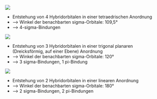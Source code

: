![](Pasted%20image%2020231019145709.png)
- Entstehung von 4 Hybridorbitalen in einer tetraedrischen Anordnung
- --> Winkel der benachbarten sigma-Orbitale: 109,5°
- --> 4-sigma-Bindungen 



![](Pasted%20image%2020231019151517.png)
- Entstehung von 3 Hybridorbitalen in einer trigonal planaren (Dreicksförmig, auf einer Ebene) Anordnung
- --> Winkel der benachbarten sigma-Orbitale: 120°
- --> 3 sigma-Bindungen, 1 pi-Bindung

![](Pasted%20image%2020231019164102.png)
- Entstehung von 2 Hybridorbitalen in einer linearen Anordnung
- --> Winkel der benachbarten sigma-Orbitale: 180°
- --> 2 sigma-Bindungen, 2 pi-Bindungen 